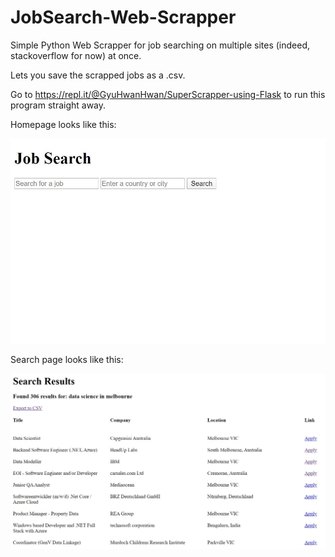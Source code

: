 # JobSearch-Web-Scrapper

Simple Python Web Scrapper for job searching on multiple sites (indeed, stackoverflow for now) at once.

Lets you save the scrapped jobs as a .csv.

Go to https://repl.it/@GyuHwanHwan/SuperScrapper-using-Flask to run this program straight away.

Homepage looks like this:

![](images/homepage.JPG)



Search page looks like this:

![](images/datascience_result.JPG)

